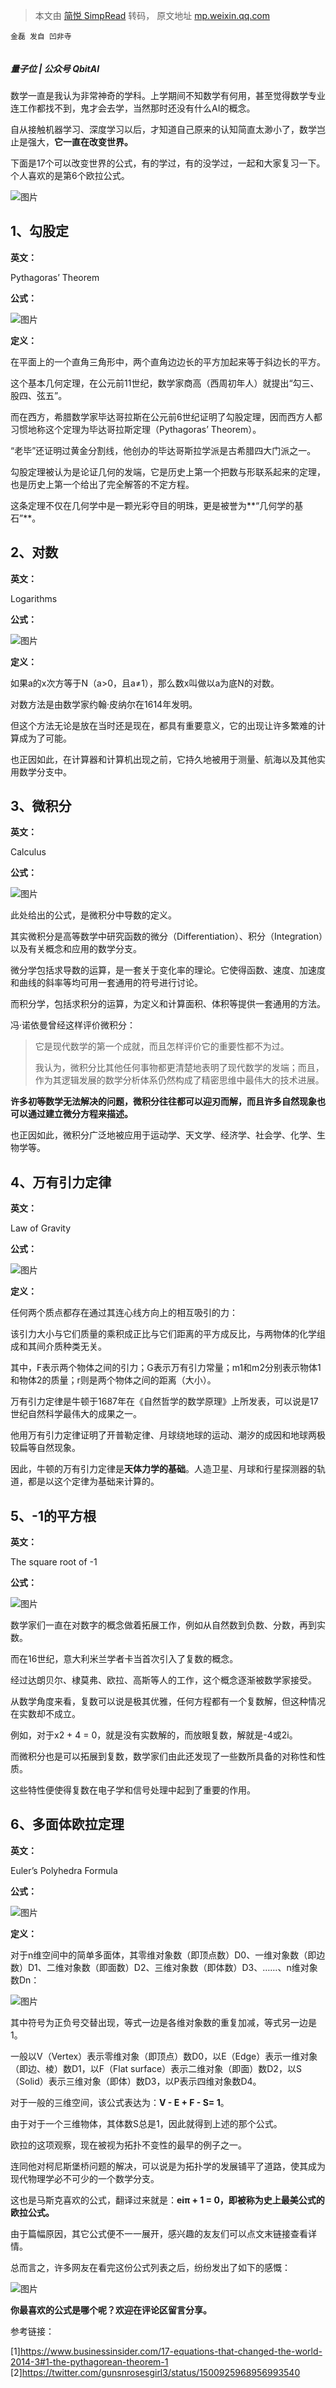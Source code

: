 > 本文由 [简悦 SimpRead](http://ksria.com/simpread/) 转码， 原文地址 [mp.weixin.qq.com](https://mp.weixin.qq.com/s?__biz=MjM5NzU0MzU0Nw==&mid=2651403428&idx=4&sn=79fba442d6a3b994cf651848088fce86&chksm=bd25ffb08a5276a6d3cf6b55391af1492cd303521c0d8e05bc8921ba4e4920e2ab7e8cd64fcc&mpshare=1&scene=1&srcid=0405kW682mzvqAmSsb48w7fN&sharer_sharetime=1649144720426&sharer_shareid=8a467675e94cd5b11b6640b7770d6cc6#rd)

```
金磊 发自 凹非寺


```

##### 量子位 | 公众号 QbitAI

数学一直是我认为非常神奇的学科。上学期间不知数学有何用，甚至觉得数学专业连工作都找不到，鬼才会去学，当然那时还没有什么AI的概念。

自从接触机器学习、深度学习以后，才知道自己原来的认知简直太渺小了，数学岂止是强大，**它一直在改变世界。**

下面是17个可以改变世界的公式，有的学过，有的没学过，一起和大家复习一下。个人喜欢的是第6个欧拉公式。

![图片](https://mmbiz.qpic.cn/mmbiz_png/YicUhk5aAGtBLfau17uWuKcuqmyIWnZ14Iv3icmhz1CibHz5iajDiaTfMDBSPWsyQyKIicMysB3E31srXdrEKhpytzibg/640?wx_fmt=png&wxfrom=5&wx_lazy=1&wx_co=1)

1、勾股定
-----

**英文：**  

Pythagoras’ Theorem

**公式：**

![图片](https://mmbiz.qpic.cn/mmbiz_png/YicUhk5aAGtBLfau17uWuKcuqmyIWnZ14yeotMEX9ib6jMQxICj5ksK2uY6lytIt0P5wqCRyBM4rPkRv0xZ31iabA/640?wx_fmt=png&wxfrom=5&wx_lazy=1&wx_co=1)

**定义：**

在平面上的一个直角三角形中，两个直角边边长的平方加起来等于斜边长的平方。

这个基本几何定理，在公元前11世纪，数学家商高（西周初年人）就提出“勾三、股四、弦五”。

而在西方，希腊数学家毕达哥拉斯在公元前6世纪证明了勾股定理，因而西方人都习惯地称这个定理为毕达哥拉斯定理（Pythagoras’ Theorem）。

“老毕”还证明过黄金分割线，他创办的毕达哥斯拉学派是古希腊四大门派之一。

勾股定理被认为是论证几何的发端，它是历史上第一个把数与形联系起来的定理，也是历史上第一个给出了完全解答的不定方程。

这条定理不仅在几何学中是一颗光彩夺目的明珠，更是被誉为**“几何学的基石”**。

2、对数
----

**英文：**

Logarithms

**公式：**

![图片](https://mmbiz.qpic.cn/mmbiz_png/YicUhk5aAGtBLfau17uWuKcuqmyIWnZ14bEUBjahia6I5AUIPbic8DnzAZ3MTLqyRksibicJ5EQyiamicCUNq6crhuekA/640?wx_fmt=png&wxfrom=5&wx_lazy=1&wx_co=1)

**定义：**

如果a的x次方等于N（a>0，且a≠1），那么数x叫做以a为底N的对数。

对数方法是由数学家约翰·皮纳尔在1614年发明。

但这个方法无论是放在当时还是现在，都具有重要意义，它的出现让许多繁难的计算成为了可能。

也正因如此，在计算器和计算机出现之前，它持久地被用于测量、航海以及其他实用数学分支中。

3、微积分
-----

**英文：**

Calculus

**公式：**

![图片](https://mmbiz.qpic.cn/mmbiz_png/YicUhk5aAGtBLfau17uWuKcuqmyIWnZ14XLpTAJibE2wczSts2U63bs6d0p07ibibXAszDaMVjibB8hXb2nASVtcEow/640?wx_fmt=png&wxfrom=5&wx_lazy=1&wx_co=1)

此处给出的公式，是微积分中导数的定义。

其实微积分是高等数学中研究函数的微分（Differentiation）、积分（Integration）以及有关概念和应用的数学分支。

微分学包括求导数的运算，是一套关于变化率的理论。它使得函数、速度、加速度和曲线的斜率等均可用一套通用的符号进行讨论。

而积分学，包括求积分的运算，为定义和计算面积、体积等提供一套通用的方法。

冯·诺依曼曾经这样评价微积分：

> 它是现代数学的第一个成就，而且怎样评价它的重要性都不为过。
> 
> 我认为，微积分比其他任何事物都更清楚地表明了现代数学的发端；而且，作为其逻辑发展的数学分析体系仍然构成了精密思维中最伟大的技术进展。

**许多初等数学无法解决的问题，微积分往往都可以迎刃而解，而且许多自然现象也可以通过建立微分方程来描述。**

也正因如此，微积分广泛地被应用于运动学、天文学、经济学、社会学、化学、生物学等。

4、万有引力定律
--------

**英文：**

Law of Gravity

**公式：**

![图片](https://mmbiz.qpic.cn/mmbiz_png/YicUhk5aAGtBLfau17uWuKcuqmyIWnZ140IQrL6ictYjmBS9m3OvFygCQ1B494QGziaSjxHblUZwy2u66TEl8n1ZA/640?wx_fmt=png&wxfrom=5&wx_lazy=1&wx_co=1)

**定义：**

任何两个质点都存在通过其连心线方向上的相互吸引的力：

该引力大小与它们质量的乘积成正比与它们距离的平方成反比，与两物体的化学组成和其间介质种类无关。

其中，F表示两个物体之间的引力；G表示万有引力常量；m1和m2分别表示物体1和物体2的质量；r则是两个物体之间的距离（大小）。

万有引力定律是牛顿于1687年在《自然哲学的数学原理》上所发表，可以说是17世纪自然科学最伟大的成果之一。

他用万有引力定律证明了开普勒定律、月球绕地球的运动、潮汐的成因和地球两极较扁等自然现象。

因此，牛顿的万有引力定律是**天体力学的基础**。人造卫星、月球和行星探测器的轨道，都是以这个定律为基础来计算的。

5、-1的平方根
--------

**英文：**

The square root of -1

**公式：**

![图片](https://mmbiz.qpic.cn/mmbiz_png/YicUhk5aAGtBLfau17uWuKcuqmyIWnZ14TVicnRotzSw8KA1IxBTtITUvjrdVEiaTWNuxh1FaJ4PXibBRegIqCY8Mw/640?wx_fmt=png&wxfrom=5&wx_lazy=1&wx_co=1)

数学家们一直在对数字的概念做着拓展工作，例如从自然数到负数、分数，再到实数。

而在16世纪，意大利米兰学者卡当首次引入了复数的概念。

经过达朗贝尔、棣莫弗、欧拉、高斯等人的工作，这个概念逐渐被数学家接受。

从数学角度来看，复数可以说是极其优雅，任何方程都有一个复数解，但这种情况在实数却不成立。

例如，对于x2 + 4 = 0，就是没有实数解的，而放眼复数，解就是-4或2i。

而微积分也是可以拓展到复数，数学家们由此还发现了一些数所具备的对称性和性质。

这些特性便使得复数在电子学和信号处理中起到了重要的作用。

6、多面体欧拉定理
---------

**英文：**

Euler’s Polyhedra Formula

**公式：**

![图片](https://mmbiz.qpic.cn/mmbiz_png/YicUhk5aAGtBLfau17uWuKcuqmyIWnZ14hnotBEbRzLclAvrpLwd6E1aS2tKSAhEdLS11LDka7lJOByxApA2qqw/640?wx_fmt=png&wxfrom=5&wx_lazy=1&wx_co=1)

**定义：**

对于n维空间中的简单多面体，其零维对象数（即顶点数）D0、一维对象数（即边数）D1、二维对象数（即面数）D2、三维对象数（即体数）D3、……、n维对象数Dn：

![图片](https://mmbiz.qpic.cn/mmbiz_png/YicUhk5aAGtBLfau17uWuKcuqmyIWnZ140hiaqIhIzhBtKpb3BXnHgf1bYKlv6tOhwM4txVXevVc9dribI5sicicHSw/640?wx_fmt=png&wxfrom=5&wx_lazy=1&wx_co=1)

其中符号为正负号交替出现，等式一边是各维对象数的重复加减，等式另一边是1。

一般以V（Vertex）表示零维对象（即顶点）数D0，以E（Edge）表示一维对象（即边、棱）数D1，以F（Flat surface）表示二维对象（即面）数D2，以S（Solid）表示三维对象（即体）数D3，以P表示四维对象数D4。

对于一般的三维空间，该公式表达为：**V - E + F - S= 1**。

由于对于一个三维物体，其体数S总是1，因此就得到上述的那个公式。

欧拉的这项观察，现在被视为拓扑不变性的最早的例子之一。

连同他对柯尼斯堡桥问题的解决，可以说是为拓扑学的发展铺平了道路，使其成为现代物理学必不可少的一个数学分支。

这也是马斯克喜欢的公式，翻译过来就是：**eiπ + 1 = 0，即被称为史上最美公式的欧拉公式。**

由于篇幅原因，其它公式便不一一展开，感兴趣的友友们可以点文末链接查看详情。

总而言之，许多网友在看完这份公式列表之后，纷纷发出了如下的感慨：

![图片](https://mmbiz.qpic.cn/mmbiz_png/YicUhk5aAGtBLfau17uWuKcuqmyIWnZ14QOictSugBvLCQPa9JziakA7A9qtnph8U4ib8OVqyGr7ibfOmXrRGIyhuibA/640?wx_fmt=png&wxfrom=5&wx_lazy=1&wx_co=1)

**你最喜欢的公式是哪个呢？欢迎在评论区留言分享。**  

参考链接：

[1]https://www.businessinsider.com/17-equations-that-changed-the-world-2014-3#1-the-pythagorean-theorem-1  
[2]https://twitter.com/gunsnrosesgirl3/status/1500925968956993540